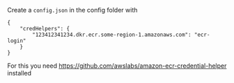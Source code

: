Create a `config.json` in the config folder with

    {
        "credHelpers": {
            "123412341234.dkr.ecr.some-region-1.amazonaws.com": "ecr-login"
        }
    }

For this you need https://github.com/awslabs/amazon-ecr-credential-helper installed

